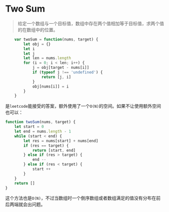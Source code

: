# Two Sum

> 给定一个数组与一个目标值，数组中存在两个值相加等于目标值，求两个值的在数组中的位置。

```javascript
	var twoSum = function(nums, target) {
		let obj = {}
		let i
		let j
		let len = nums.length
		for (i = 0; i < len; i++) {
			j = obj[target - nums[i]]
			if (typeof j !== 'undefined') {
				return [j, i]
			}
			obj[nums[i]] = i
		}
	}
```

是`leetcode`能接受的答案，额外使用了一个`O(N)`的空间。如果不让使用额外空间也可以：

```javaScript
function twoSum(nums, target) {
    let start = 0
    let end = nums.length - 1
    while (start < end) {
        let res = nums[start] + nums[end]
        if (res == target) {
            return [start, end]
        } else if (res > target) {
            end --
        } else if (res < target) {
            start ++
        }
    }
    return []
}
```

这个方法也是`O(N)`，不过当数组时一个倒序数组或者数组满足的值没有分布在前后两端就会出问题。
